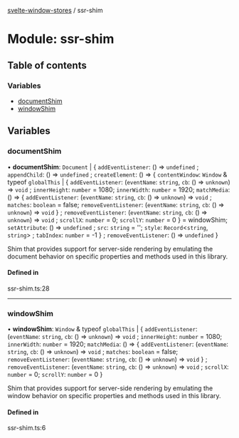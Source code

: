 [svelte-window-stores](../README.md) / ssr-shim

# Module: ssr-shim

## Table of contents

### Variables

- [documentShim](ssr_shim.md#documentshim)
- [windowShim](ssr_shim.md#windowshim)

## Variables

### documentShim

• **documentShim**: `Document` \| { `addEventListener`: () => `undefined` ; `appendChild`: () => `undefined` ; `createElement`: () => { `contentWindow`: `Window` & typeof `globalThis` \| { `addEventListener`: (`eventName`: `string`, `cb`: () => `unknown`) => `void` ; `innerHeight`: `number` = 1080; `innerWidth`: `number` = 1920; `matchMedia`: () => { `addEventListener`: (`eventName`: `string`, `cb`: () => `unknown`) => `void` ; `matches`: `boolean` = false; `removeEventListener`: (`eventName`: `string`, `cb`: () => `unknown`) => `void`  } ; `removeEventListener`: (`eventName`: `string`, `cb`: () => `unknown`) => `void` ; `scrollX`: `number` = 0; `scrollY`: `number` = 0 } = windowShim; `setAttribute`: () => `undefined` ; `src`: `string` = ''; `style`: `Record`<`string`, `string`\> ; `tabIndex`: `number` = -1 } ; `removeEventListener`: () => `undefined`  }

Shim that provides support for server-side rendering
by emulating the document behavior on specific
properties and methods used in this library.

#### Defined in

ssr-shim.ts:28

___

### windowShim

• **windowShim**: `Window` & typeof `globalThis` \| { `addEventListener`: (`eventName`: `string`, `cb`: () => `unknown`) => `void` ; `innerHeight`: `number` = 1080; `innerWidth`: `number` = 1920; `matchMedia`: () => { `addEventListener`: (`eventName`: `string`, `cb`: () => `unknown`) => `void` ; `matches`: `boolean` = false; `removeEventListener`: (`eventName`: `string`, `cb`: () => `unknown`) => `void`  } ; `removeEventListener`: (`eventName`: `string`, `cb`: () => `unknown`) => `void` ; `scrollX`: `number` = 0; `scrollY`: `number` = 0 }

Shim that provides support for server-side rendering
by emulating the window behavior on specific
properties and methods used in this library.

#### Defined in

ssr-shim.ts:6
